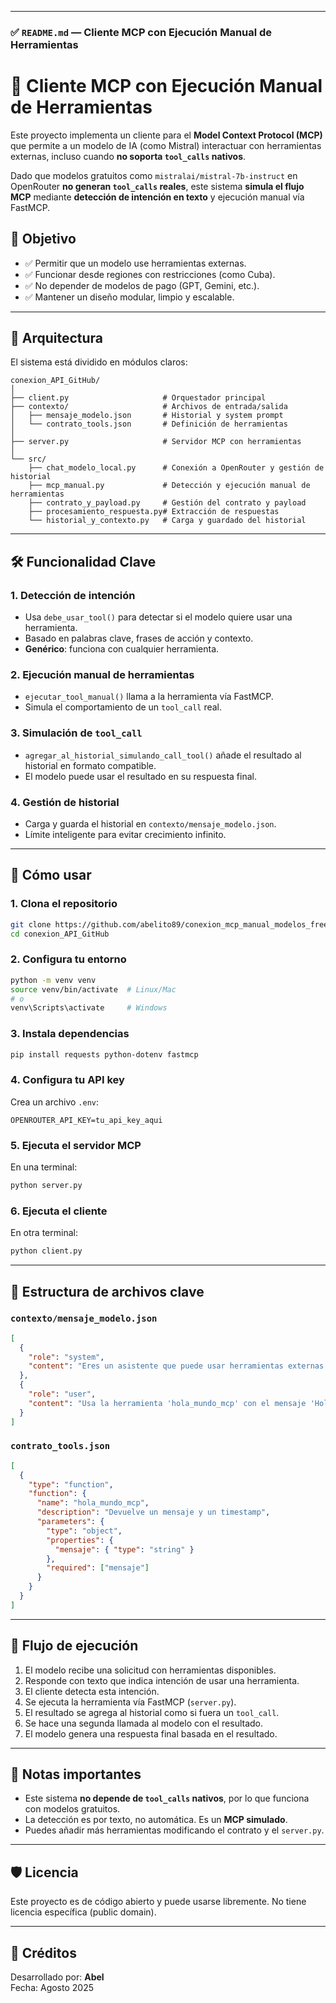
---

### ✅ `README.md` — Cliente MCP con Ejecución Manual de Herramientas


# 🧠 Cliente MCP con Ejecución Manual de Herramientas

Este proyecto implementa un cliente para el **Model Context Protocol (MCP)** que permite a un modelo de IA (como Mistral) interactuar con herramientas externas, incluso cuando **no soporta `tool_calls` nativos**.

Dado que modelos gratuitos como `mistralai/mistral-7b-instruct` en OpenRouter **no generan `tool_calls` reales**, este sistema **simula el flujo MCP** mediante **detección de intención en texto** y ejecución manual vía FastMCP.


## 🎯 Objetivo

- ✅ Permitir que un modelo use herramientas externas.
- ✅ Funcionar desde regiones con restricciones (como Cuba).
- ✅ No depender de modelos de pago (GPT, Gemini, etc.).
- ✅ Mantener un diseño modular, limpio y escalable.

---

## 🧩 Arquitectura

El sistema está dividido en módulos claros:

```
conexion_API_GitHub/
│
├── client.py                     # Orquestador principal
├── contexto/                     # Archivos de entrada/salida
│   ├── mensaje_modelo.json       # Historial y system prompt
│   └── contrato_tools.json       # Definición de herramientas
│
├── server.py                     # Servidor MCP con herramientas
│
└── src/
    ├── chat_modelo_local.py      # Conexión a OpenRouter y gestión de historial
    ├── mcp_manual.py             # Detección y ejecución manual de herramientas
    ├── contrato_y_payload.py     # Gestión del contrato y payload
    ├── procesamiento_respuesta.py# Extracción de respuestas
    └── historial_y_contexto.py   # Carga y guardado del historial
```

---

## 🛠️ Funcionalidad Clave

### 1. **Detección de intención**
- Usa `debe_usar_tool()` para detectar si el modelo quiere usar una herramienta.
- Basado en palabras clave, frases de acción y contexto.
- **Genérico**: funciona con cualquier herramienta.

### 2. **Ejecución manual de herramientas**
- `ejecutar_tool_manual()` llama a la herramienta vía FastMCP.
- Simula el comportamiento de un `tool_call` real.

### 3. **Simulación de `tool_call`**
- `agregar_al_historial_simulando_call_tool()` añade el resultado al historial en formato compatible.
- El modelo puede usar el resultado en su respuesta final.

### 4. **Gestión de historial**
- Carga y guarda el historial en `contexto/mensaje_modelo.json`.
- Límite inteligente para evitar crecimiento infinito.

---

## 🚀 Cómo usar

### 1. Clona el repositorio
```bash
git clone https://github.com/abelito89/conexion_mcp_manual_modelos_frees_OpenRouter.git
cd conexion_API_GitHub
```

### 2. Configura tu entorno
```bash
python -m venv venv
source venv/bin/activate  # Linux/Mac
# o
venv\Scripts\activate     # Windows
```

### 3. Instala dependencias
```bash
pip install requests python-dotenv fastmcp
```

### 4. Configura tu API key
Crea un archivo `.env`:
```env
OPENROUTER_API_KEY=tu_api_key_aqui
```

### 5. Ejecuta el servidor MCP
En una terminal:
```bash
python server.py
```

### 6. Ejecuta el cliente
En otra terminal:
```bash
python client.py
```

---

## 📂 Estructura de archivos clave

### `contexto/mensaje_modelo.json`
```json
[
  {
    "role": "system",
    "content": "Eres un asistente que puede usar herramientas externas. Si se te pide usar una herramienta, no expliques, solo úsala."
  },
  {
    "role": "user",
    "content": "Usa la herramienta 'hola_mundo_mcp' con el mensaje 'Hola desde Cuba'"
  }
]
```

### `contrato_tools.json`
```json
[
  {
    "type": "function",
    "function": {
      "name": "hola_mundo_mcp",
      "description": "Devuelve un mensaje y un timestamp",
      "parameters": {
        "type": "object",
        "properties": {
          "mensaje": { "type": "string" }
        },
        "required": ["mensaje"]
      }
    }
  }
]
```

---

## 🧪 Flujo de ejecución

1. El modelo recibe una solicitud con herramientas disponibles.
2. Responde con texto que indica intención de usar una herramienta.
3. El cliente detecta esta intención.
4. Se ejecuta la herramienta vía FastMCP (`server.py`).
5. El resultado se agrega al historial como si fuera un `tool_call`.
6. Se hace una segunda llamada al modelo con el resultado.
7. El modelo genera una respuesta final basada en el resultado.

---

## 📌 Notas importantes

- Este sistema **no depende de `tool_calls` nativos**, por lo que funciona con modelos gratuitos.
- La detección es por texto, no automática. Es un **MCP simulado**.
- Puedes añadir más herramientas modificando el contrato y el `server.py`.

---

## 🛡️ Licencia

Este proyecto es de código abierto y puede usarse libremente. No tiene licencia específica (public domain).

---

## 🙌 Créditos

Desarrollado por: **Abel**  
Fecha: Agosto 2025  